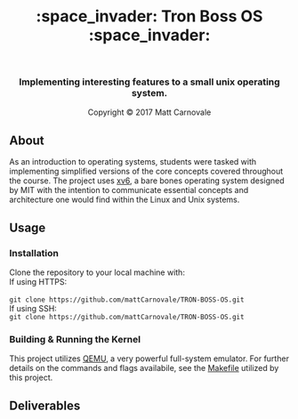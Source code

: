 <h1 align="center">
 :space_invader: Tron Boss OS :space_invader:<br /> <br />
    <h3 align="center">
      Implementing interesting features to a small unix operating system.
    </h3>
   <p align="center">
    Copyright &copy; 2017 Matt Carnovale
  </p>
</h1>

## About

As an introduction to operating systems, students were tasked with implementing simplified versions of the core concepts covered throughout the course. The project uses [xv6](https://pdos.csail.mit.edu/6.828/2012/xv6.html), a bare bones operating system designed by MIT with the intention to communicate essential concepts and architecture one would find within the Linux and Unix systems.

## Usage

### Installation

Clone the repository to your local machine with: <br />
If using HTTPS: <br />  
`git clone https://github.com/mattCarnovale/TRON-BOSS-OS.git` <br />
If using SSH: <br />
`git clone https://github.com/mattCarnovale/TRON-BOSS-OS.git`

### Building & Running the Kernel

This project utilizes [QEMU](https://www.qemu.org/), a very powerful full-system emulator. For further details on the commands and flags availabile, see the [Makefile](https://github.com/mattCarnovale/TRON-BOSS-OS/blob/master/Makefile) utilized by this project.

## Deliverables
